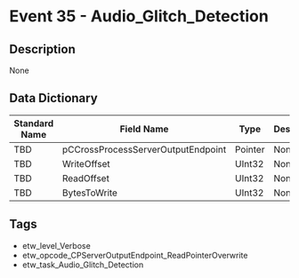 # Event 35 - Audio_Glitch_Detection

## Description
None

## Data Dictionary
|Standard Name|Field Name|Type|Description|Sample Value|
|---|---|---|---|---|
|TBD|pCCrossProcessServerOutputEndpoint|Pointer|None|`None`|
|TBD|WriteOffset|UInt32|None|`None`|
|TBD|ReadOffset|UInt32|None|`None`|
|TBD|BytesToWrite|UInt32|None|`None`|

## Tags
* etw_level_Verbose
* etw_opcode_CPServerOutputEndpoint_ReadPointerOverwrite
* etw_task_Audio_Glitch_Detection